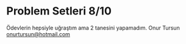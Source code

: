 # Problem Setleri 8/10
Ödevlerin hepsiyle uğraştım ama 2 tanesini yapamadım.
Onur Tursun
onurtursun@hotmail.com
